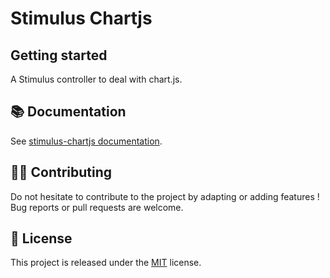 # Stimulus Chartjs

## Getting started

A Stimulus controller to deal with chart.js.

## 📚 Documentation

See [stimulus-chartjs documentation](https://www.stimulus-components.com/docs/stimulus-chartjs/).

## 👷‍♂️ Contributing

Do not hesitate to contribute to the project by adapting or adding features ! Bug reports or pull requests are welcome.

## 📝 License

This project is released under the [MIT](http://opensource.org/licenses/MIT) license.
